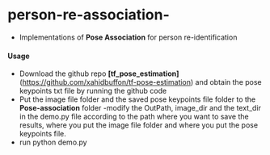 # person-re-association-
- Implementations of **Pose Association** for person re-identification

#### Usage
- Download the github repo **[tf_pose_estimation]**(https://github.com/xahidbuffon/tf-pose-estimation) and obtain the pose keypoints txt file by running the github code
- Put the image file folder and the saved pose keypoints file folder to the **Pose-association** folder
-modify the OutPath, image_dir and the text_dir in the demo.py file according to the path where you want to save the results, where you put the image file folder and where you put the pose keypoints file.
- run python demo.py

